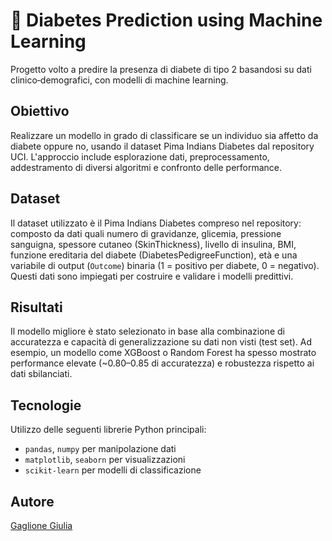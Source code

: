# 🍭 Diabetes Prediction using Machine Learning
Progetto volto a predire la presenza di diabete di tipo 2 basandosi su dati clinico‑demografici, con modelli di machine learning.
## Obiettivo
Realizzare un modello in grado di classificare se un individuo sia affetto da diabete oppure no, usando il dataset Pima Indians Diabetes dal repository UCI. L'approccio include esplorazione dati, preprocessamento, addestramento di diversi algoritmi e confronto delle performance.
## Dataset
Il dataset utilizzato è il Pima Indians Diabetes compreso nel repository: composto da dati quali numero di gravidanze, glicemia, pressione sanguigna, spessore cutaneo (SkinThickness), livello di insulina, BMI, funzione ereditaria del diabete (DiabetesPedigreeFunction), età e una variabile di output (`Outcome`) binaria (1 = positivo per diabete, 0 = negativo). Questi dati sono impiegati per costruire e validare i modelli predittivi.
## Risultati
Il modello migliore è stato selezionato in base alla combinazione di accuratezza e capacità di generalizzazione su dati non visti (test set). Ad esempio, un modello come XGBoost o Random Forest ha spesso mostrato performance elevate (~0.80–0.85 di accuratezza) e robustezza rispetto ai dati sbilanciati.
## Tecnologie
Utilizzo delle seguenti librerie Python principali:
- `pandas`, `numpy` per manipolazione dati  
- `matplotlib`, `seaborn` per visualizzazioni  
- `scikit-learn` per modelli di classificazione
## Autore
[Gaglione Giulia](https://github.com/giug2)
